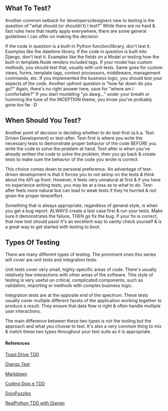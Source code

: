 ## What To Test?

Another common setback for developers/designers new to testing is the question
of "what should (or shouldn't) I test?" While there are no hard & fast rules
here that neatly apply everywhere, there are some general guidelines I can offer
on making the decision:

If the code in question is a built-in Python function/library, don't test it.
Examples like the datetime library. If the code in question is built into Django,
don't test it. Examples like the fields on a Model or testing how the built-in
template.Node renders included tags.
If your model has custom methods, you should test that, usually with unit tests.
Same goes for custom views, forms, template tags, context processors, middleware,
management commands, etc. If you implemented the business logic, you should test
your aspects of the code. Another upfront question is "how far down do you go?"
Again, there's no right answer here, save for "where am I comfortable?" If you
start mumbling "yo dawg..." under your breath or humming the tune of the
INCEPTION theme, you know you've probably gone too far. :D


## When Should You Test?

Another point of decision is deciding whether to do test-first (a.k.a. Test
Driven Development) or test-after. Test-first is where you write the necessary
tests to demonstrate proper behavior of the code BEFORE you write the code to
solve the problem at hand. Test-after is when you've already written the code to
solve the problem, then you go back & create tests to make sure the behavior of
the code you wrote is correct.

This choice comes down to personal preference. An advantage of test-driven
development is that it forces you to not skimp on the tests & think about the
API up front. However, it feels very unnatural at first & if you have no
experience writing tests, you may be at a loss as to what to do. Test-after
feels more natural but can lead to weak tests if they're hurried & not given
the proper time/effort.

Something that is always appropriate, regardless of general style, is when you
get a bug report. ALWAYS create a test case first & run your tests. Make sure
it demonstrates the failure, THEN go fix the bug. If your fix is correct, that
new test should pass! It's an excellent way to sanity check yourself & is a
great way to get started with testing to boot.


## Types Of Testing

There are many different types of testing. The prominent ones this series will
cover are unit tests and integration tests.

Unit tests cover very small, highly-specific areas of code. There's usually
relatively few interactions with other areas of the software. This style of
testing is very useful on critical, complicated components, such as validation,
importing or methods with complex business logic.

Integration tests are at the opposite end of the spectrum. These tests usually
cover multiple different facets of the application working together to produce a
result. They ensure that data flow is right & often handle multiple user
interactions.

The main difference between these two types is not the tooling but the approach
and what you choose to test. It's also a very common thing to mix & match these
two types throughout your test suite as it is appropriate.

#### References

[Toast Drive TDD](http://toastdriven.com/blog/2011/apr/10/guide-to-testing-in-django/)

[Django Test](https://docs.djangoproject.com/en/1.8/topics/testing/tools/)

[Markdown](https://github.com/adam-p/markdown-here/wiki/Markdown-Cheatsheet)

[Coding Dojo e TDD](https://alextercete.wordpress.com/2009/09/11/apresentacao-sobre-coding-dojo-e-tdd-na-chemtech/)

[DojoPuzzles](http://dojopuzzles.com/problemas/exibe/caixa-eletronico/)

[RealPython TDD with Django](https://realpython.com/blog/python/testing-in-django-part-1-best-practices-and-examples/)
